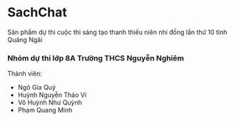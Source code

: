 # SachChat
Sản phẩm dự thi cuộc thi sáng tạo thanh thiếu niên nhi đồng lần thứ 10 tỉnh Quảng Ngãi

### Nhóm dự thi lớp 8A Trường THCS Nguyễn Nghiêm

Thành viên:
* Ngô Gia Quý
* Huỳnh Nguyễn Thảo Vi
* Võ Huỳnh Như Quỳnh
* Phạm Quang Minh

